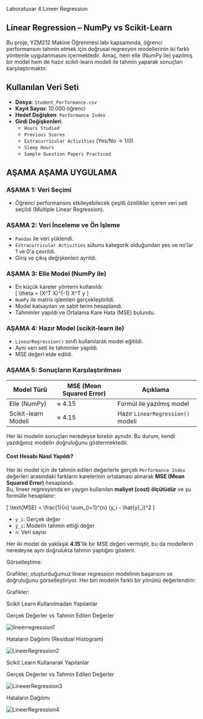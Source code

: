 Laboratuvar 4:Lineer Regression
## Linear Regression – NumPy vs Scikit-Learn

Bu proje, YZM212 Makine Öğrenmesi labı kapsamında, öğrenci performansını tahmin etmek için doğrusal regresyon modellerinin iki farklı yöntemle uygulanmasını içermektedir. Amaç, hem elle (NumPy ile) yazılmış bir model hem de hazır scikit-learn modeli ile tahmin yaparak sonuçları karşılaştırmaktır.



## Kullanılan Veri Seti

- **Dosya**: `Student_Performance.csv`
- **Kayıt Sayısı**: 10.000 öğrenci
- **Hedef Değişken**: `Performance Index`
- **Girdi Değişkenleri**:
  - `Hours Studied`
  - `Previous Scores`
  - `Extracurricular Activities` (Yes/No → 1/0)
  - `Sleep Hours`
  - `Sample Question Papers Practiced`



## AŞAMA AŞAMA UYGULAMA

### AŞAMA 1: Veri Seçimi
- Öğrenci performansını etkileyebilecek çeşitli özellikler içeren veri seti seçildi (Multiple Linear Regression).

### AŞAMA 2: Veri İnceleme ve Ön İşleme
- `Pandas` ile veri yüklendi.
- `Extracurricular Activities` sütunu kategorik olduğundan yes ve no'lar 1 ve 0'a çevrildi.
- Giriş ve çıkış değişkenleri ayrıldı.

### AŞAMA 3: Elle Model (NumPy ile)
- En küçük kareler yöntemi kullanıldı:  
  \[
  \theta = (X^T X)^{-1} X^T y
  \]
- `NumPy` ile matris işlemleri gerçekleştirildi.
- Model katsayıları ve sabit terim hesaplandı.
- Tahminler yapıldı ve Ortalama Kare Hata (MSE) bulundu.

### AŞAMA 4: Hazır Model (scikit-learn ile)
- `LinearRegression()` sınıfı kullanılarak model eğitildi.
- Aynı veri seti ile tahminler yapıldı.
- MSE değeri elde edildi.

### AŞAMA 5: Sonuçların Karşılaştırılması

| Model Türü         | MSE (Mean Squared Error) | Açıklama |
|--------------------|---------------------------|----------|
| Elle (NumPy)       | ≈ 4.15                    | Formül ile yazılmış model |
| Scikit-learn Modeli| ≈ 4.15                    | Hazır `LinearRegression()` modeli |

Her iki modelin sonuçları neredeyse birebir aynıdır. Bu durum, kendi yazdığımız modelin doğruluğunu göstermektedir.
#### Cost Hesabı Nasıl Yapıldı?

Her iki model için de tahmin edilen değerlerle gerçek `Performance Index` değerleri arasındaki farkların karelerinin ortalaması alınarak **MSE (Mean Squared Error)** hesaplandı.  
Bu, lineer regresyonda en yaygın kullanılan **maliyet (cost) ölçütüdür** ve şu formülle hesaplanır:

\[
\text{MSE} = \frac{1}{n} \sum_{i=1}^{n} (y_i - \hat{y}_i)^2
\]

- `y_i`: Gerçek değer  
- `ŷ_i`: Modelin tahmin ettiği değer  
- `n`: Veri sayısı  

Her iki model de yaklaşık **4.15**'lik bir MSE değeri vermiştir, bu da modellerin neredeyse aynı doğrulukta tahmin yaptığını gösterir.

Görselleştime:

Grafikler, oluşturduğumuz linear regression modelinin başarısını ve doğruluğunu görselleştiriyor. Her biri modelin farklı bir yönünü değerlendirir:

Grafikler:

Scikit Learn Kullanılmadan Yapılanlar

Gerçek Değerler vs Tahmin Edilen Değerler 

![lineerregression1](https://github.com/user-attachments/assets/2646a87c-5aa3-4a32-9702-e2c7d319fbf1)

Hataların Dağılımı (Residual Histogram)

![LineerRegression2](https://github.com/user-attachments/assets/63dfa753-7656-4cd7-82fd-7651d2faea4f)

Scikit Learn Kullanarak Yapılanlar

Gerçek Değerler vs Tahmin Edilen Değerler

![LineeerRegression3](https://github.com/user-attachments/assets/4945ddd0-8d53-413f-a089-6477c572e3bb)

Hataların Dağılımı

![LineerRegression4](https://github.com/user-attachments/assets/2d7106da-4cec-4355-876c-c726f3d42d51)







